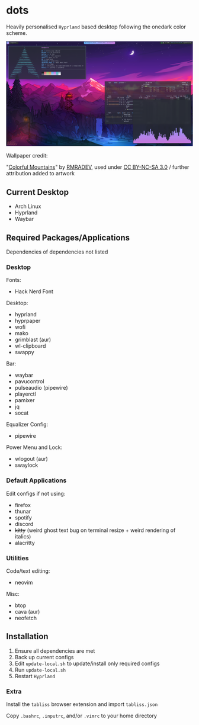 # dots

Heavily personalised `Hyprland` based desktop following the onedark color scheme. 

![riced desktop](/rice.png?raw=true)

Wallpaper credit:

"[Colorful Mountains](https://www.deviantart.com/rmradev/art/Colorful-Mountains-888882581)" by [RMRADEV](https://www.deviantart.com/rmradev), used under [CC BY-NC-SA 3.0](https://creativecommons.org/licenses/by-nc-sa/3.0/) / further attribution added to artwork

## Current Desktop

- Arch Linux
- Hyprland
- Waybar

## Required Packages/Applications

Dependencies of dependencies not listed

### Desktop

Fonts:
- Hack Nerd Font

Desktop:
- hyprland
- hyprpaper
- wofi
- mako
- grimblast (aur)
- wl-clipboard
- swappy

Bar:
- waybar
- pavucontrol
- pulseaudio (pipewire)
- playerctl
- pamixer
- jq
- socat

Equalizer Config:
- pipewire

Power Menu and Lock:
- wlogout (aur)
- swaylock

### Default Applications

Edit configs if not using:

- firefox
- thunar
- spotify
- discord
- ~~kitty~~ (weird ghost text bug on terminal resize + weird rendering of italics)
- alacritty

### Utilities

Code/text editing:
- neovim

Misc:
- btop
- cava (aur)
- neofetch

## Installation

1. Ensure all dependencies are met
2. Back up current configs
3. Edit `update-local.sh` to update/install only required configs
4. Run `update-local.sh`
5. Restart `Hyprland`

### Extra

Install the `tabliss` browser extension and import `tabliss.json`

Copy `.bashrc`, `.inputrc`, and/or `.vimrc` to your home directory
